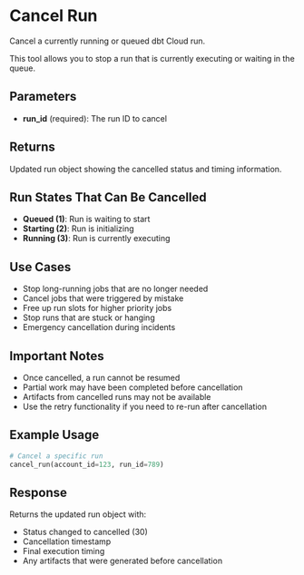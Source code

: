 # Cancel Run

Cancel a currently running or queued dbt Cloud run.

This tool allows you to stop a run that is currently executing or waiting in the queue.

## Parameters

- **run_id** (required): The run ID to cancel

## Returns

Updated run object showing the cancelled status and timing information.

## Run States That Can Be Cancelled

- **Queued (1)**: Run is waiting to start
- **Starting (2)**: Run is initializing
- **Running (3)**: Run is currently executing

## Use Cases

- Stop long-running jobs that are no longer needed
- Cancel jobs that were triggered by mistake
- Free up run slots for higher priority jobs
- Stop runs that are stuck or hanging
- Emergency cancellation during incidents

## Important Notes

- Once cancelled, a run cannot be resumed
- Partial work may have been completed before cancellation
- Artifacts from cancelled runs may not be available
- Use the retry functionality if you need to re-run after cancellation

## Example Usage

```python
# Cancel a specific run
cancel_run(account_id=123, run_id=789)
```

## Response

Returns the updated run object with:
- Status changed to cancelled (30)
- Cancellation timestamp
- Final execution timing
- Any artifacts that were generated before cancellation
